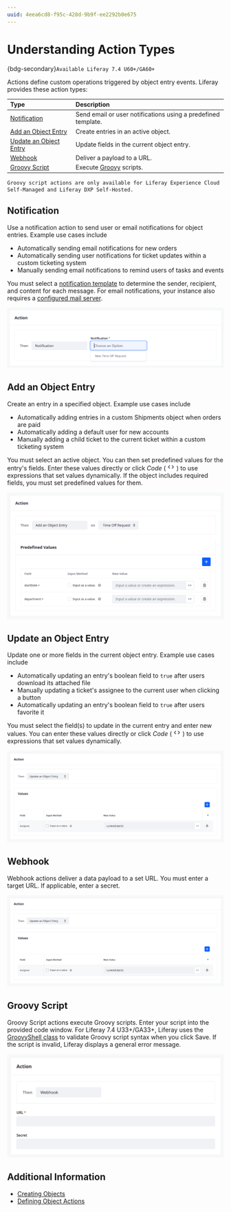 ```yaml
---
uuid: 4eea6cd8-f95c-428d-9b9f-ee2292b0e675
---
```

# Understanding Action Types

{bdg-secondary}`Available Liferay 7.4 U60+/GA60+`

Actions define custom operations triggered by object entry events. Liferay provides these action types:

| Type                                              | Description                                                   |
| :------------------------------------------------ | :------------------------------------------------------------ |
| [Notification](#notification)                     | Send email or user notifications using a predefined template. |
| [Add an Object Entry](#add-an-object-entry)       | Create entries in an active object.                           |
| [Update an Object Entry](#update-an-object-entry) | Update fields in the current object entry.                    |
| [Webhook](#webhook)                               | Deliver a payload to a URL.                                   |
| [Groovy Script](#groovy-script)                   | Execute [Groovy](https://groovy-lang.org/) scripts.           |

```{important}
Groovy script actions are only available for Liferay Experience Cloud Self-Managed and Liferay DXP Self-Hosted.
```

<!--TASK: When Client Extensions documentation is ready, note that you can create custom object actions. -->

## Notification

Use a notification action to send user or email notifications for object entries. Example use cases include

* Automatically sending email notifications for new orders
* Automatically sending user notifications for ticket updates within a custom ticketing system
* Manually sending email notifications to remind users of tasks and events

You must select a [notification template](../../../../process-automation/notifications/creating-notification-templates.md) to determine the sender, recipient, and content for each message. For email notifications, your instance also requires a [configured mail server](../../../../installation-and-upgrades/setting-up-liferay/configuring-mail.md).

![Select a notification template.](./understanding-action-types/images/01.png)

<!--TASK: include this content when client extensions documentation is updated, "If the out-of-the-box notification types don't meet your needs, you can use client extensions to create your own. See []() for more information or []() for a tutorial.." -->

## Add an Object Entry

Create an entry in a specified object. Example use cases include

* Automatically adding entries in a custom Shipments object when orders are paid
* Automatically adding a default user for new accounts
* Manually adding a child ticket to the current ticket within a custom ticketing system

You must select an active object. You can then set predefined values for the entry's fields. Enter these values directly or click *Code* ( ![Code](../../../../images/icon-code.png) ) to use expressions that set values dynamically. If the object includes required fields, you must set predefined values for them.

![Select an active object and enter predefined values for the created entries.](./understanding-action-types/images/02.png)

## Update an Object Entry

Update one or more fields in the current object entry. Example use cases include

* Automatically updating an entry's boolean field to `true` after users download its attached file
* Manually updating a ticket's assignee to the current user when clicking a button
* Automatically updating an entry's boolean field to `true` after users favorite it

You must select the field(s) to update in the current entry and enter new values. You can enter these values directly or click *Code* ( ![Code](../../../../images/icon-code.png) ) to use expressions that set values dynamically.

![Select the fields from the current object entry that you want to edit and enter default values.](./understanding-action-types/images/03.png)

## Webhook

Webhook actions deliver a data payload to a set URL. You must enter a target URL. If applicable, enter a secret.

![Enter a webhook URL and secret.](./understanding-action-types/images/04.png)

<!--TASK: When Client Extensions documentation is ready, recommend using client extensions instead, since it can include OAuth. -->

## Groovy Script

Groovy Script actions execute Groovy scripts. Enter your script into the provided code window. For Liferay 7.4 U33+/GA33+, Liferay uses the [GroovyShell class](https://docs.groovy-lang.org/latest/html/api/groovy/lang/GroovyShell.html) to validate Groovy script syntax when you click Save. If the script is invalid, Liferay displays a general error message.

![Enter your Groovy script.](./understanding-action-types/images/05.png)

<!--TASK: When Client Extensions documentation is ready, recommend custom object actions instead of groovy scripts due to limitations. -->

## Additional Information

* [Creating Objects](../creating-objects.md)
* [Defining Object Actions](./defining-object-actions.md)
